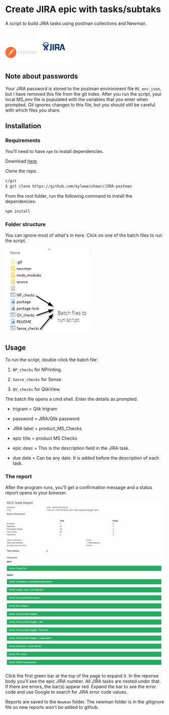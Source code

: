 # Create JIRA epic with tasks/subtaks

A script to build JIRA tasks using postman collections and Newman.

<img src="source/images/postman.png" width="100px" height="auto">
<img src="source/images/jira.png" width="100px" height="auto">

## Note about passwords

Your JIRA password is stored to the postman environment file `MS_env.json`, but I have removed this file from the git index. After you run the script, your local MS_env file is populated with the variables that you enter when prompted. Git ignores changes to this file, but you should still be careful with which files you share.

## Installation

### Requirements

You'll need to have `npm` to install dependencies.

Download [here](https://www.npmjs.com/get-npm).

Clone the repo.

```bash
c/git
$ git clone https://github.com/kyleweishaar/JIRA-postman
```

From the root folder, run the following command to install the dependencies:

```bash
npm install
```

### Folder structure

You can ignore most of what's in here. Click on one of the batch files to run the script.

![folder](source/images/folders.png)

## Usage

To run the script, double-click the batch file:

1. `NP_checks` for NPrinting.

1. `Sense_checks` for Sense.

1. `QV_checks` for QlikView.

The batch file opens a cmd shell. Enter the details as prompted.

- trigram = Qlik trigram

- password = JIRA/Qlik password

- JIRA label = product_MS_Checks

- epic title = product MS Checks

- epic desc = This is the description field in the JIRA task.

- due date = Can be any date. It is added before the description of each task.

### The report

After the program runs, you'll get a confirmation message and a status report opens in your browser.

![report](source/images/report.png)

Click the first green bar at the top of the page to expand it. In the reponse body you'll see the epic JIRA number. All JIRA tasks are nested under that. If there are errors, the bar(s) appear red. Expand the bar to see the error code and use Google to search for JIRA error code values.

Reports are saved to the `Newman` folder. The newman folder is in the gitignore file so new reports won't be added to github.